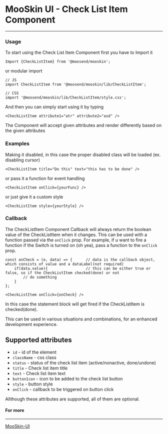 # MooSkin UI - Check List Item Component

___

### Usage

To start using the Check List Item Component first you have to Import it

```
Import {CheckListItem} from '@moosend/mooskin';
```
or modular import
```
// JS
import CheckListItem from '@moosend/mooskin/lib/CheckListItem';

// CSS
import '@moosend/mooskin/lib/CheckListItem/style.css';
```

And then you can simply start using it by typing

```
<CheckListItem attribute1="atr" attribute2="asd" />
```

The Component will accept given attributes and render differently based on the given attributes

### Examples


Making it disabled, in this case the proper disabled class will be loaded (ex. disabling cursor)

```
<CheckListItem title="Do this" text="this has to be done" />
```

or pass it a function for event handling

```
<CheckListItem onClick={yourFunc} />
```

or just give it a custom style

```
<CheckListItem style={yourStyle} />
```

### Callback

The CheckListItem Component Callback will always return the boolean value of the CheckListItem when it changes. This can be used with a function passed via the `onClick` prop. For example, if u want to fire a function if the Switch is turned on (oh yea), pass a function to the `onClick` prop.

```
const onCheck = (e, data) => {      // data is the callback object, which consists of value and a dataLabel(not required)
    if(data.value){                 // this can be either true or false, so if the CheckListItem checked(done) or not
        // do something
    }      
};

<CheckListItem onClick={onCheck} />
```
In this case the statement block will get fired if the CheckListItem is checked(done).

This can be used in various situations and combinations, for an enhanced development experience.

<div class="playground-doc">

## Supported attributes 

* `id` - id of the element
* `className` - css class
* `status` - status of the check list item (active/nonactive, done/undone)
* `title` - Check list item title
* `text` - Check list item text
* `buttonIcon` - icon to be added to the check list button
* `style` - button style
* `onClick` - callback to be triggered on button click

</div>

Allthough these attributes are supported, all of them are optional.

#### For more

___

[MooSkin-UI](https://github.com/moosend/mooskin-ui)